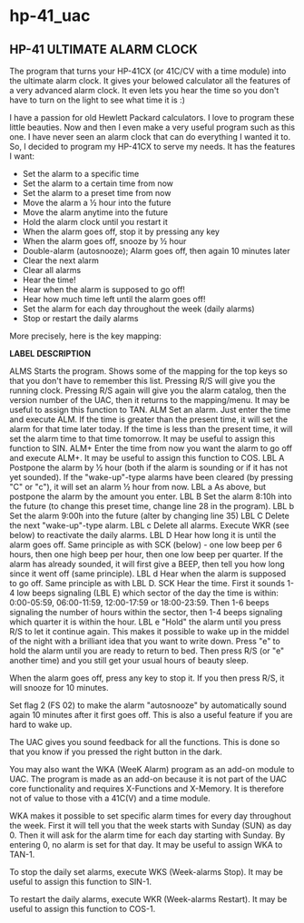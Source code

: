 # hp-41_uac

## HP-41 ULTIMATE ALARM CLOCK

The program that turns your HP-41CX (or 41C/CV with a time module) into
the ultimate alarm clock. It gives your belowed calculator all the
features of a very advanced alarm clock. It even lets you hear the time so
you don't have to turn on the light to see what time it is :)

I have a passion for old Hewlett Packard calculators. I love to program
these little beauties. Now and then I even make a very useful program
such as this one. I have never seen an alarm clock that can do everything
I wanted it to. So, I decided to program my HP-41CX to serve my needs. It
has the features I want:

* Set the alarm to a specific time
* Set the alarm to a certain time from now
* Set the alarm to a preset time from now
* Move the alarm a ½ hour into the future
* Move the alarm anytime into the future
* Hold the alarm clock until you restart it
* When the alarm goes off, stop it by pressing any key
* When the alarm goes off, snooze by ½ hour
* Double-alarm (autosnooze); Alarm goes off, then again 10 minutes later
* Clear the next alarm
* Clear all alarms
* Hear the time!
* Hear when the alarm is supposed to go off!
* Hear how much time left until the alarm goes off!
* Set the alarm for each day throughout the week (daily alarms)
* Stop or restart the daily alarms

More precisely, here is the key mapping:

**LABEL**   **DESCRIPTION**

ALMS    Starts the program. Shows some of the mapping for the top keys so
        that you don't have to remember this list. 
        Pressing R/S will give you the running clock. Pressing R/S again
        will give you the alarm catalog, then the version number of the UAC,
        then it returns to the mapping/menu.
        It may be useful to assign this function to TAN.
ALM     Set an alarm. Just enter the time and execute ALM. If the time is
        greater than the present time, it will set the alarm for that time
        later today. If the time is less than the present time, it will
        set the alarm time to that time tomorrow.
        It may be useful to assign this function to SIN.
ALM+    Enter the time from now you want the alarm to go off and execute
        ALM+.
        It may be useful to assign this function to COS.
LBL A   Postpone the alarm by ½ hour (both if the alarm is sounding or if
        it has not yet sounded). If the "wake-up"-type alarms have been
        cleared (by pressing "C" or "c"), it will set an alarm ½ hour from
        now.
LBL a   As above, but postpone the alarm by the amount you enter.
LBL B   Set the alarm 8:10h into the future (to change this preset time,
        change line 28 in the program).
LBL b   Set the alarm 9:00h into the future (alter by changing line 35)
LBL C   Delete the next "wake-up"-type alarm.
LBL c   Delete all alarms. Execute WKR (see below) to reactivate the 
        daily alarms.
LBL D   Hear how long it is until the alarm goes off. Same principle as
        with SCK (below) - one low beep per 6 hours, then one high beep
        per hour, then one low beep per quarter. If the alarm has already 
        sounded, it will first give a BEEP, then tell you how long since
        it went off (same principle).
LBL d   Hear when the alarm is supposed to go off. Same principle as with
        LBL D.
SCK     Hear the time. First it sounds 1-4 low beeps signaling
(LBL E) which sector of the day the time is within: 0:00-05:59, 06:00-11:59,
        12:00-17:59 or 18:00-23:59. Then 1-6 beeps signaling the number of
        hours within the sector, then 1-4 beeps signaling which quarter it
        is within the hour.
LBL e   "Hold" the alarm until you press R/S to let it continue again.
        This makes it possible to wake up in the middel of the night with
        a brilliant idea that you want to write down. Press "e" to hold
        the alarm until you are ready to return to bed. Then press R/S (or
        "e" another time) and you still get your usual hours of beauty
        sleep.

When the alarm goes off, press any key to stop it. If you then press R/S,
it will snooze for 10 minutes.

Set flag 2 (FS 02) to make the alarm "autosnooze" by automatically sound
again 10 minutes after it first goes off. This is also a useful feature if
you are hard to wake up.

The UAC gives you sound feedback for all the functions. This is done so
that you know if you pressed the right button in the dark.

You may also want the WKA (WeeK Alarm) program as an add-on module to UAC.
The program is made as an add-on because it is not part of the UAC core
functionality and requires X-Functions and X-Memory. It is therefore not
of value to those vith a 41C(V) and a time module.

WKA makes it possible to set specific alarm times for every day throughout
the week. First it will tell you that the week starts with Sunday (SUN) as
day 0. Then it will ask for the alarm time for each day starting with
Sunday. By entering 0, no alarm is set for that day. It may be useful to
assign WKA to TAN-1.

To stop the daily set alarms, execute WKS (Week-alarms Stop). It may be
useful to assign this function to SIN-1.

To restart the daily alarms, execute WKR (Week-alarms Restart). It may be
useful to assign this function to COS-1.
